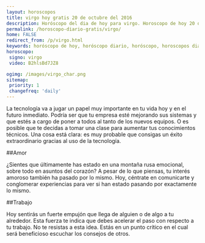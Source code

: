 ```yaml
---
layout: horoscopos
title: virgo hoy gratis 20 de octubre del 2016 
description: Horóscopo del dia de hoy para virgo. Horoscopo de hoy 20 de octubre del 2016. Las predicciones de amor, trabajo, vida personal gratis.
permalink: /horoscopo-diario-gratis/virgo/
home: FALSE
redirect_from: /p/virgo.html
keywords: horóscopo de hoy, horóscopo diario, horóscopo, horoscopos diarios gratis del dia de hoy, horóscopo diario gratis,horóscopo 2016, horóscopo esperanza gracia, horoscopo virgo hoy, horoscop, horóscopos gratis, horoscopo virgo, horoscopo virgo 2016, Tarot, Astrologia, Zodíaco, virgo, horoscopo gratis
horoscopo:
 signo: virgo
 video: B2hlsBd7JZ8

ogimg: /images/virgo_char.png
sitemap:
 priority: 1
 changefreq: 'daily'
---
```



La tecnología va a jugar un papel muy importante en tu vida hoy y en el futuro inmediato. Podría ser que tu empresa esté mejorando sus sistemas y que estés a cargo de poner a todos al tanto de los nuevos equipos. O es posible que te decidas a tomar una clase para aumentar tus conocimientos técnicos. Una cosa está clara: es muy probable que consigas un éxito extraordinario gracias al uso de la tecnología.

##Amor

¿Sientes que últimamente has estado en una montaña rusa emocional, sobre todo en asuntos del corazón? A pesar de lo que piensas, tu interés amoroso también ha pasado por lo mismo. Hoy, céntrate en comunicarte y conglomerar experiencias para ver si han estado pasando por exactamente lo mismo.

##Trabajo

Hoy sentirás un fuerte empujón que llega de alguien o de algo a tu alrededor. Esta fuerza te indica que debes acelerar el paso con respecto a tu trabajo. No te resistas a esta idea. Estás en un punto crítico en el cual será beneficioso escuchar los consejos de otros.